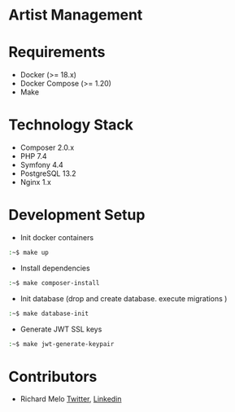 Artist Management
=================

Requirements
============
- Docker (>= 18.x)
- Docker Compose (>= 1.20)
- Make

Technology Stack
================
- Composer 2.0.x
- PHP 7.4
- Symfony 4.4
- PostgreSQL 13.2
- Nginx 1.x

Development Setup
=================
- Init docker containers
```sh
:~$ make up
```
- Install dependencies
```sh
:~$ make composer-install
```
- Init database (drop and create database. execute migrations )
```sh
:~$ make database-init
```
- Generate JWT SSL keys
```sh
:~$ make jwt-generate-keypair
```

Contributors
============
- Richard Melo [Twitter](https://twitter.com/allucardster), [Linkedin](https://www.linkedin.com/in/richardmelo)